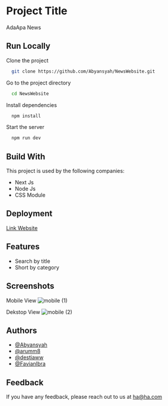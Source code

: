 # Project Title

AdaApa News

## Run Locally

Clone the project

```bash
  git clone https://github.com/Abyansyah/NewsWebsite.git
```

Go to the project directory

```bash
  cd NewsWebsite
```

Install dependencies

```bash
  npm install
```

Start the server

```bash
  npm run dev
```

## Build With

This project is used by the following companies:

- Next Js
- Node Js
- CSS Module

## Deployment

[Link Website](https://adaapa.vercel.app/)

## Features

- Search by title
- Short by category

## Screenshots

Mobile View
![mobile (1)](https://user-images.githubusercontent.com/80156805/228090285-8a4cdb6e-63ed-4b81-83ab-0b7b3bcc4916.png)

Dekstop View
![mobile (2)](https://user-images.githubusercontent.com/80156805/228090354-f5ce575b-cede-4599-b3be-e317707acf35.png)

## Authors

- [@Abyansyah](https://github.com/Abyansyah)
- [@arumm8](https://github.com/arumm8)
- [@destiaww](https://github.com/destiaww)
- [@FavianIbra](https://github.com/FavianIbra)

## Feedback

If you have any feedback, please reach out to us at ha@ha.com

